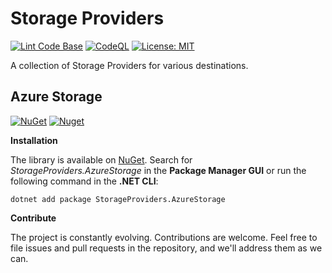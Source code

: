 # Storage Providers

[![Lint Code Base](https://github.com/marcominerva/StorageProviders/actions/workflows/linter.yml/badge.svg)](https://github.com/marcominerva/StorageProviders/actions/workflows/linter.yml)
[![CodeQL](https://github.com/marcominerva/StorageProviders/actions/workflows/codeql.yml/badge.svg)](https://github.com/marcominerva/StorageProviders/actions/workflows/codeql.yml)
[![License: MIT](https://img.shields.io/badge/License-MIT-yellow.svg)](https://github.com/marcominerva/StorageProviders/blob/master/LICENSE)


A collection of Storage Providers for various destinations.

## Azure Storage

[![NuGet](https://img.shields.io/nuget/v/StorageProviders.AzureStorage.svg?style=flat-square)](https://www.nuget.org/packages/StorageProviders.AzureStorage)
[![Nuget](https://img.shields.io/nuget/dt/StorageProviders.AzureStorage)](https://www.nuget.org/packages/StorageProviders.AzureStorage)

**Installation**

The library is available on [NuGet](https://www.nuget.org/packages/StorageProviders.AzureStorage). Search for *StorageProviders.AzureStorage* in the **Package Manager GUI** or run the following command in the **.NET CLI**:

    dotnet add package StorageProviders.AzureStorage

**Contribute**

The project is constantly evolving. Contributions are welcome. Feel free to file issues and pull requests in the repository, and we'll address them as we can. 
